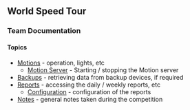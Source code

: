 ## World Speed Tour

### Team Documentation

#### Topics

- [Motions](motions.md) - operation, lights, etc
  - [Motion Server](server.md) - Starting / stopping the Motion server
- [Backups](backups.md) - retrieving data from backup devices, if required
- [Reports](reports.md) - accessing the daily / weekly reports, etc
  - [Configuration](config.md) - configuration of the reports
- [Notes](notes.md) - general notes taken during the competition
